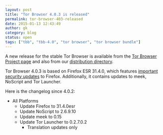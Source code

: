 ```yaml
---
layout: post
title: "Tor Browser 4.0.3 is released"
permalink: tor-browser-403-released
date: 2015-01-13 12:43:49
author: gk
category: blog
status: open
tags: ["tbb", "tbb-4.0", "tor browser", "tor browser bundle"]
---
```


A new release for the stable Tor Browser is available from the [Tor Browser Project page](https://www.torproject.org/download/download-easy.html) and also from our [distribution directory](https://www.torproject.org/dist/torbrowser/4.0.3/).

Tor Browser 4.0.3 is based on Firefox ESR 31.4.0, which features [important security updates](https://www.mozilla.org/security/known-vulnerabilities/firefoxESR.html#firefoxesr31.4) to Firefox. Additionally, it contains updates to meek, NoScript and Tor Launcher.

Here is the changelog since 4.0.2:

-   All Platforms
    -   Update Firefox to 31.4.0esr
    -   Update NoScript to 2.6.9.10
    -   Update meek to 0.15
    -   Update Tor Launcher to 0.2.7.0.2
        -   Translation updates only

